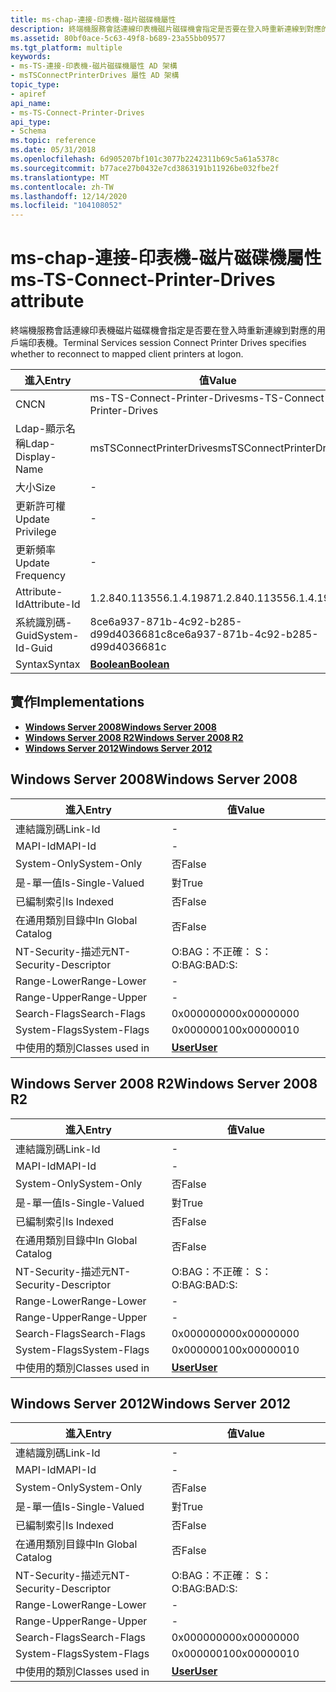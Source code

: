 ```yaml
---
title: ms-chap-連接-印表機-磁片磁碟機屬性
description: 終端機服務會話連線印表機磁片磁碟機會指定是否要在登入時重新連線到對應的用戶端印表機。
ms.assetid: 80bf0ace-5c63-49f8-b689-23a55bb09577
ms.tgt_platform: multiple
keywords:
- ms-TS-連接-印表機-磁片磁碟機屬性 AD 架構
- msTSConnectPrinterDrives 屬性 AD 架構
topic_type:
- apiref
api_name:
- ms-TS-Connect-Printer-Drives
api_type:
- Schema
ms.topic: reference
ms.date: 05/31/2018
ms.openlocfilehash: 6d905207bf101c3077b2242311b69c5a61a5378c
ms.sourcegitcommit: b77ace27b0432e7cd3863191b11926be032fbe2f
ms.translationtype: MT
ms.contentlocale: zh-TW
ms.lasthandoff: 12/14/2020
ms.locfileid: "104108052"
---
```

# <a name="ms-ts-connect-printer-drives-attribute"></a><span data-ttu-id="75a8e-105">ms-chap-連接-印表機-磁片磁碟機屬性</span><span class="sxs-lookup"><span data-stu-id="75a8e-105">ms-TS-Connect-Printer-Drives attribute</span></span>

<span data-ttu-id="75a8e-106">終端機服務會話連線印表機磁片磁碟機會指定是否要在登入時重新連線到對應的用戶端印表機。</span><span class="sxs-lookup"><span data-stu-id="75a8e-106">Terminal Services session Connect Printer Drives specifies whether to reconnect to mapped client printers at logon.</span></span>



| <span data-ttu-id="75a8e-107">進入</span><span class="sxs-lookup"><span data-stu-id="75a8e-107">Entry</span></span> | <span data-ttu-id="75a8e-108">值</span><span class="sxs-lookup"><span data-stu-id="75a8e-108">Value</span></span> |
|-------------------|--------------------------------------|
| <span data-ttu-id="75a8e-109">CN</span><span class="sxs-lookup"><span data-stu-id="75a8e-109">CN</span></span>                | <span data-ttu-id="75a8e-110">ms-TS-Connect-Printer-Drives</span><span class="sxs-lookup"><span data-stu-id="75a8e-110">ms-TS-Connect-Printer-Drives</span></span>         |
| <span data-ttu-id="75a8e-111">Ldap-顯示名稱</span><span class="sxs-lookup"><span data-stu-id="75a8e-111">Ldap-Display-Name</span></span> | <span data-ttu-id="75a8e-112">msTSConnectPrinterDrives</span><span class="sxs-lookup"><span data-stu-id="75a8e-112">msTSConnectPrinterDrives</span></span>             |
| <span data-ttu-id="75a8e-113">大小</span><span class="sxs-lookup"><span data-stu-id="75a8e-113">Size</span></span>              | \-                                   |
| <span data-ttu-id="75a8e-114">更新許可權</span><span class="sxs-lookup"><span data-stu-id="75a8e-114">Update Privilege</span></span>  | \-                                   |
| <span data-ttu-id="75a8e-115">更新頻率</span><span class="sxs-lookup"><span data-stu-id="75a8e-115">Update Frequency</span></span>  | \-                                   |
| <span data-ttu-id="75a8e-116">Attribute-Id</span><span class="sxs-lookup"><span data-stu-id="75a8e-116">Attribute-Id</span></span>      | <span data-ttu-id="75a8e-117">1.2.840.113556.1.4.1987</span><span class="sxs-lookup"><span data-stu-id="75a8e-117">1.2.840.113556.1.4.1987</span></span>              |
| <span data-ttu-id="75a8e-118">系統識別碼-Guid</span><span class="sxs-lookup"><span data-stu-id="75a8e-118">System-Id-Guid</span></span>    | <span data-ttu-id="75a8e-119">8ce6a937-871b-4c92-b285-d99d4036681c</span><span class="sxs-lookup"><span data-stu-id="75a8e-119">8ce6a937-871b-4c92-b285-d99d4036681c</span></span> |
| <span data-ttu-id="75a8e-120">Syntax</span><span class="sxs-lookup"><span data-stu-id="75a8e-120">Syntax</span></span>            | [<span data-ttu-id="75a8e-121">**Boolean**</span><span class="sxs-lookup"><span data-stu-id="75a8e-121">**Boolean**</span></span>](s-boolean.md)         |



## <a name="implementations"></a><span data-ttu-id="75a8e-122">實作</span><span class="sxs-lookup"><span data-stu-id="75a8e-122">Implementations</span></span>

-   [<span data-ttu-id="75a8e-123">**Windows Server 2008**</span><span class="sxs-lookup"><span data-stu-id="75a8e-123">**Windows Server 2008**</span></span>](#windows-server-2008)
-   [<span data-ttu-id="75a8e-124">**Windows Server 2008 R2**</span><span class="sxs-lookup"><span data-stu-id="75a8e-124">**Windows Server 2008 R2**</span></span>](#windows-server-2008-r2)
-   [<span data-ttu-id="75a8e-125">**Windows Server 2012**</span><span class="sxs-lookup"><span data-stu-id="75a8e-125">**Windows Server 2012**</span></span>](#windows-server-2012)

## <a name="windows-server-2008"></a><span data-ttu-id="75a8e-126">Windows Server 2008</span><span class="sxs-lookup"><span data-stu-id="75a8e-126">Windows Server 2008</span></span>



| <span data-ttu-id="75a8e-127">進入</span><span class="sxs-lookup"><span data-stu-id="75a8e-127">Entry</span></span> | <span data-ttu-id="75a8e-128">值</span><span class="sxs-lookup"><span data-stu-id="75a8e-128">Value</span></span> |
|------------------------|-----------------------------------|
| <span data-ttu-id="75a8e-129">連結識別碼</span><span class="sxs-lookup"><span data-stu-id="75a8e-129">Link-Id</span></span>                | \-                                |
| <span data-ttu-id="75a8e-130">MAPI-Id</span><span class="sxs-lookup"><span data-stu-id="75a8e-130">MAPI-Id</span></span>                | \-                                |
| <span data-ttu-id="75a8e-131">System-Only</span><span class="sxs-lookup"><span data-stu-id="75a8e-131">System-Only</span></span>            | <span data-ttu-id="75a8e-132">否</span><span class="sxs-lookup"><span data-stu-id="75a8e-132">False</span></span>                             |
| <span data-ttu-id="75a8e-133">是-單一值</span><span class="sxs-lookup"><span data-stu-id="75a8e-133">Is-Single-Valued</span></span>       | <span data-ttu-id="75a8e-134">對</span><span class="sxs-lookup"><span data-stu-id="75a8e-134">True</span></span>                              |
| <span data-ttu-id="75a8e-135">已編制索引</span><span class="sxs-lookup"><span data-stu-id="75a8e-135">Is Indexed</span></span>             | <span data-ttu-id="75a8e-136">否</span><span class="sxs-lookup"><span data-stu-id="75a8e-136">False</span></span>                             |
| <span data-ttu-id="75a8e-137">在通用類別目錄中</span><span class="sxs-lookup"><span data-stu-id="75a8e-137">In Global Catalog</span></span>      | <span data-ttu-id="75a8e-138">否</span><span class="sxs-lookup"><span data-stu-id="75a8e-138">False</span></span>                             |
| <span data-ttu-id="75a8e-139">NT-Security-描述元</span><span class="sxs-lookup"><span data-stu-id="75a8e-139">NT-Security-Descriptor</span></span> | <span data-ttu-id="75a8e-140">O:BAG：不正確： S：</span><span class="sxs-lookup"><span data-stu-id="75a8e-140">O:BAG:BAD:S:</span></span>                      |
| <span data-ttu-id="75a8e-141">Range-Lower</span><span class="sxs-lookup"><span data-stu-id="75a8e-141">Range-Lower</span></span>            | \-                                |
| <span data-ttu-id="75a8e-142">Range-Upper</span><span class="sxs-lookup"><span data-stu-id="75a8e-142">Range-Upper</span></span>            | \-                                |
| <span data-ttu-id="75a8e-143">Search-Flags</span><span class="sxs-lookup"><span data-stu-id="75a8e-143">Search-Flags</span></span>           | <span data-ttu-id="75a8e-144">0x00000000</span><span class="sxs-lookup"><span data-stu-id="75a8e-144">0x00000000</span></span>                        |
| <span data-ttu-id="75a8e-145">System-Flags</span><span class="sxs-lookup"><span data-stu-id="75a8e-145">System-Flags</span></span>           | <span data-ttu-id="75a8e-146">0x00000010</span><span class="sxs-lookup"><span data-stu-id="75a8e-146">0x00000010</span></span>                        |
| <span data-ttu-id="75a8e-147">中使用的類別</span><span class="sxs-lookup"><span data-stu-id="75a8e-147">Classes used in</span></span>        | [<span data-ttu-id="75a8e-148">**User**</span><span class="sxs-lookup"><span data-stu-id="75a8e-148">**User**</span></span>](c-user.md)<br/> |



## <a name="windows-server-2008-r2"></a><span data-ttu-id="75a8e-149">Windows Server 2008 R2</span><span class="sxs-lookup"><span data-stu-id="75a8e-149">Windows Server 2008 R2</span></span>



| <span data-ttu-id="75a8e-150">進入</span><span class="sxs-lookup"><span data-stu-id="75a8e-150">Entry</span></span> | <span data-ttu-id="75a8e-151">值</span><span class="sxs-lookup"><span data-stu-id="75a8e-151">Value</span></span> |
|------------------------|-----------------------------------|
| <span data-ttu-id="75a8e-152">連結識別碼</span><span class="sxs-lookup"><span data-stu-id="75a8e-152">Link-Id</span></span>                | \-                                |
| <span data-ttu-id="75a8e-153">MAPI-Id</span><span class="sxs-lookup"><span data-stu-id="75a8e-153">MAPI-Id</span></span>                | \-                                |
| <span data-ttu-id="75a8e-154">System-Only</span><span class="sxs-lookup"><span data-stu-id="75a8e-154">System-Only</span></span>            | <span data-ttu-id="75a8e-155">否</span><span class="sxs-lookup"><span data-stu-id="75a8e-155">False</span></span>                             |
| <span data-ttu-id="75a8e-156">是-單一值</span><span class="sxs-lookup"><span data-stu-id="75a8e-156">Is-Single-Valued</span></span>       | <span data-ttu-id="75a8e-157">對</span><span class="sxs-lookup"><span data-stu-id="75a8e-157">True</span></span>                              |
| <span data-ttu-id="75a8e-158">已編制索引</span><span class="sxs-lookup"><span data-stu-id="75a8e-158">Is Indexed</span></span>             | <span data-ttu-id="75a8e-159">否</span><span class="sxs-lookup"><span data-stu-id="75a8e-159">False</span></span>                             |
| <span data-ttu-id="75a8e-160">在通用類別目錄中</span><span class="sxs-lookup"><span data-stu-id="75a8e-160">In Global Catalog</span></span>      | <span data-ttu-id="75a8e-161">否</span><span class="sxs-lookup"><span data-stu-id="75a8e-161">False</span></span>                             |
| <span data-ttu-id="75a8e-162">NT-Security-描述元</span><span class="sxs-lookup"><span data-stu-id="75a8e-162">NT-Security-Descriptor</span></span> | <span data-ttu-id="75a8e-163">O:BAG：不正確： S：</span><span class="sxs-lookup"><span data-stu-id="75a8e-163">O:BAG:BAD:S:</span></span>                      |
| <span data-ttu-id="75a8e-164">Range-Lower</span><span class="sxs-lookup"><span data-stu-id="75a8e-164">Range-Lower</span></span>            | \-                                |
| <span data-ttu-id="75a8e-165">Range-Upper</span><span class="sxs-lookup"><span data-stu-id="75a8e-165">Range-Upper</span></span>            | \-                                |
| <span data-ttu-id="75a8e-166">Search-Flags</span><span class="sxs-lookup"><span data-stu-id="75a8e-166">Search-Flags</span></span>           | <span data-ttu-id="75a8e-167">0x00000000</span><span class="sxs-lookup"><span data-stu-id="75a8e-167">0x00000000</span></span>                        |
| <span data-ttu-id="75a8e-168">System-Flags</span><span class="sxs-lookup"><span data-stu-id="75a8e-168">System-Flags</span></span>           | <span data-ttu-id="75a8e-169">0x00000010</span><span class="sxs-lookup"><span data-stu-id="75a8e-169">0x00000010</span></span>                        |
| <span data-ttu-id="75a8e-170">中使用的類別</span><span class="sxs-lookup"><span data-stu-id="75a8e-170">Classes used in</span></span>        | [<span data-ttu-id="75a8e-171">**User**</span><span class="sxs-lookup"><span data-stu-id="75a8e-171">**User**</span></span>](c-user.md)<br/> |



## <a name="windows-server-2012"></a><span data-ttu-id="75a8e-172">Windows Server 2012</span><span class="sxs-lookup"><span data-stu-id="75a8e-172">Windows Server 2012</span></span>



| <span data-ttu-id="75a8e-173">進入</span><span class="sxs-lookup"><span data-stu-id="75a8e-173">Entry</span></span> | <span data-ttu-id="75a8e-174">值</span><span class="sxs-lookup"><span data-stu-id="75a8e-174">Value</span></span> |
|------------------------|-----------------------------------|
| <span data-ttu-id="75a8e-175">連結識別碼</span><span class="sxs-lookup"><span data-stu-id="75a8e-175">Link-Id</span></span>                | \-                                |
| <span data-ttu-id="75a8e-176">MAPI-Id</span><span class="sxs-lookup"><span data-stu-id="75a8e-176">MAPI-Id</span></span>                | \-                                |
| <span data-ttu-id="75a8e-177">System-Only</span><span class="sxs-lookup"><span data-stu-id="75a8e-177">System-Only</span></span>            | <span data-ttu-id="75a8e-178">否</span><span class="sxs-lookup"><span data-stu-id="75a8e-178">False</span></span>                             |
| <span data-ttu-id="75a8e-179">是-單一值</span><span class="sxs-lookup"><span data-stu-id="75a8e-179">Is-Single-Valued</span></span>       | <span data-ttu-id="75a8e-180">對</span><span class="sxs-lookup"><span data-stu-id="75a8e-180">True</span></span>                              |
| <span data-ttu-id="75a8e-181">已編制索引</span><span class="sxs-lookup"><span data-stu-id="75a8e-181">Is Indexed</span></span>             | <span data-ttu-id="75a8e-182">否</span><span class="sxs-lookup"><span data-stu-id="75a8e-182">False</span></span>                             |
| <span data-ttu-id="75a8e-183">在通用類別目錄中</span><span class="sxs-lookup"><span data-stu-id="75a8e-183">In Global Catalog</span></span>      | <span data-ttu-id="75a8e-184">否</span><span class="sxs-lookup"><span data-stu-id="75a8e-184">False</span></span>                             |
| <span data-ttu-id="75a8e-185">NT-Security-描述元</span><span class="sxs-lookup"><span data-stu-id="75a8e-185">NT-Security-Descriptor</span></span> | <span data-ttu-id="75a8e-186">O:BAG：不正確： S：</span><span class="sxs-lookup"><span data-stu-id="75a8e-186">O:BAG:BAD:S:</span></span>                      |
| <span data-ttu-id="75a8e-187">Range-Lower</span><span class="sxs-lookup"><span data-stu-id="75a8e-187">Range-Lower</span></span>            | \-                                |
| <span data-ttu-id="75a8e-188">Range-Upper</span><span class="sxs-lookup"><span data-stu-id="75a8e-188">Range-Upper</span></span>            | \-                                |
| <span data-ttu-id="75a8e-189">Search-Flags</span><span class="sxs-lookup"><span data-stu-id="75a8e-189">Search-Flags</span></span>           | <span data-ttu-id="75a8e-190">0x00000000</span><span class="sxs-lookup"><span data-stu-id="75a8e-190">0x00000000</span></span>                        |
| <span data-ttu-id="75a8e-191">System-Flags</span><span class="sxs-lookup"><span data-stu-id="75a8e-191">System-Flags</span></span>           | <span data-ttu-id="75a8e-192">0x00000010</span><span class="sxs-lookup"><span data-stu-id="75a8e-192">0x00000010</span></span>                        |
| <span data-ttu-id="75a8e-193">中使用的類別</span><span class="sxs-lookup"><span data-stu-id="75a8e-193">Classes used in</span></span>        | [<span data-ttu-id="75a8e-194">**User**</span><span class="sxs-lookup"><span data-stu-id="75a8e-194">**User**</span></span>](c-user.md)<br/> |



 

 





